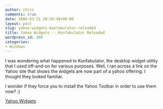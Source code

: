 ```yaml
---
author: chris
comments: true
date: 2006-03-21 20:59:49+00:00
layout: post
slug: yahoo-widgets-konfabulator-reloaded
title: Yahoo Widgets -- Konfabulator Reloaded
wordpress_id: 266
categories:
- Windows
---
```


I was wondering what happened to Konfabulator, the desktop widget utility that I used off-and-on for various purposes. Well, I ran across a link on the Yahoo site that shows the widgets are now part of a yahoo offering. I thought they looked familiar.

I wonder if they force you to install the Yahoo Toolbar in order to use them now? :)

[Yahoo Widgets](http://widgets.yahoo.com/)
